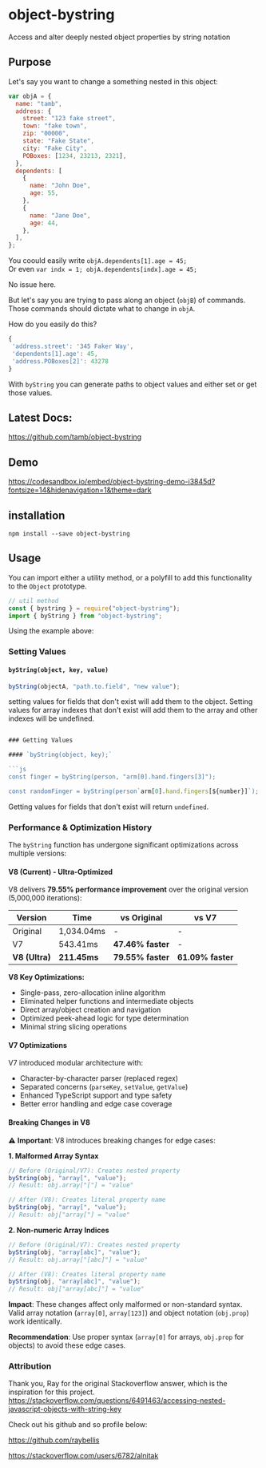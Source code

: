 # object-bystring

Access and alter deeply nested object properties by string notation

## Purpose

Let's say you want to change a something nested in this object:

```js
var objA = {
  name: "tamb",
  address: {
    street: "123 fake street",
    town: "fake town",
    zip: "00000",
    state: "Fake State",
    city: "Fake City",
    POBoxes: [1234, 23213, 2321],
  },
  dependents: [
    {
      name: "John Doe",
      age: 55,
    },
    {
      name: "Jane Doe",
      age: 44,
    },
  ],
};
```

You coould easily write `objA.dependents[1].age = 45;`  
 Or even `var indx = 1; objA.dependents[indx].age = 45;`

No issue here.

But let's say you are trying to pass along an object (`objB`) of commands. Those commands should dictate what to change in `objA`.

How do you easily do this?

```js
{
 'address.street': '345 Faker Way',
 'dependents[1].age': 45,
 'address.POBoxes[2]': 43278
}
```

With `byString` you can generate paths to object values and either set or get those values.

## Latest Docs:

https://github.com/tamb/object-bystring

## Demo

https://codesandbox.io/embed/object-bystring-demo-i3845d?fontsize=14&hidenavigation=1&theme=dark

## installation

`npm install --save object-bystring`

## Usage

You can import either a utility method, or a polyfill to add this functionality to the `Object` prototype.

```js
// util method
const { bystring } = require("object-bystring");
import { byString } from "object-bystring";
```

Using the example above:

### Setting Values

#### `byString(object, key, value)`

```js
byString(objectA, "path.to.field", "new value");
```

setting values for fields that don't exist will add them to the object.
Setting values for array indexes that don't exist will add them to the array and other indexes will be undefined.

````js

### Getting Values

#### `byString(object, key);`

```js
const finger = byString(person, "arm[0].hand.fingers[3]");

const randomFinger = byString(person`arm[0].hand.fingers[${number}]`);
````

Getting values for fields that don't exist will return `undefined`.

### Performance & Optimization History

The `byString` function has undergone significant optimizations across multiple versions:

#### **V8 (Current) - Ultra-Optimized**

V8 delivers **79.55% performance improvement** over the original version (5,000,000 iterations):

| Version        | Time         | vs Original       | vs V7             |
| -------------- | ------------ | ----------------- | ----------------- |
| Original       | 1,034.04ms   | -                 | -                 |
| V7             | 543.41ms     | **47.46% faster** | -                 |
| **V8 (Ultra)** | **211.45ms** | **79.55% faster** | **61.09% faster** |

**V8 Key Optimizations:**

- Single-pass, zero-allocation inline algorithm
- Eliminated helper functions and intermediate objects
- Direct array/object creation and navigation
- Optimized peek-ahead logic for type determination
- Minimal string slicing operations

#### **V7 Optimizations**

V7 introduced modular architecture with:

- Character-by-character parser (replaced regex)
- Separated concerns (`parseKey`, `setValue`, `getValue`)
- Enhanced TypeScript support and type safety
- Better error handling and edge case coverage

#### **Breaking Changes in V8**

⚠️ **Important**: V8 introduces breaking changes for edge cases:

**1. Malformed Array Syntax**

```js
// Before (Original/V7): Creates nested property
byString(obj, "array[", "value");
// Result: obj.array["["] = "value"

// After (V8): Creates literal property name
byString(obj, "array[", "value");
// Result: obj["array["] = "value"
```

**2. Non-numeric Array Indices**

```js
// Before (Original/V7): Creates nested property
byString(obj, "array[abc]", "value");
// Result: obj.array["[abc]"] = "value"

// After (V8): Creates literal property name
byString(obj, "array[abc]", "value");
// Result: obj["array[abc]"] = "value"
```

**Impact**: These changes affect only malformed or non-standard syntax. Valid array notation (`array[0]`, `array[123]`) and object notation (`obj.prop`) work identically.

**Recommendation**: Use proper syntax (`array[0]` for arrays, `obj.prop` for objects) to avoid these edge cases.

### Attribution

Thank you, Ray for the original Stackoverflow answer, which is the inspiration for this project.
https://stackoverflow.com/questions/6491463/accessing-nested-javascript-objects-with-string-key

Check out his github and so profile below:

https://github.com/raybellis

https://stackoverflow.com/users/6782/alnitak
